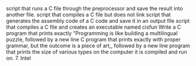 script that runs a C file through the preprocessor and save the result into another file.
script that compiles a C file but does not link
script that generates the assembly code of a C code and save it in an output file
script that compiles a C file and creates an executable named cisfun
Write a C program that prints exactly "Programming is like building a multilingual puzzle, followed by a new line
C program that prints exactly with proper grammar, but the outcome is a piece of art,, followed by a new line
program that prints the size of various types on the computer it is compiled and run on.
7. Intel
